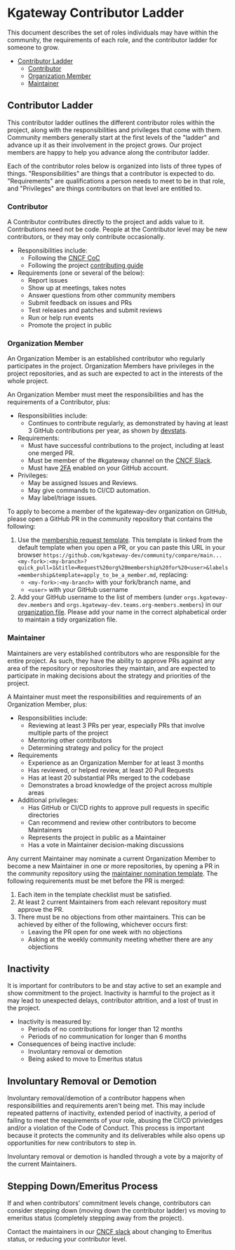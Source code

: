 # Kgateway Contributor Ladder

This document describes the set of roles individuals may have within the community, the requirements of each role, and the contributor ladder for someone to grow.

* [Contributor Ladder](#contributor-ladder)
    * [Contributor](#contributor)
    * [Organization Member](#organization-member)
    * [Maintainer](#maintainer)

## Contributor Ladder

This contributor ladder outlines the different contributor roles within the project, along with the responsibilities and privileges that come with them. Community members generally start at the first levels of the "ladder" and advance up it as their involvement in the project grows.  Our project members are happy to help you advance along the contributor ladder.

Each of the contributor roles below is organized into lists of three types of things. "Responsibilities" are things that a contributor is expected to do. "Requirements" are qualifications a person needs to meet to be in that role, and "Privileges" are things contributors on that level are entitled to.

### Contributor

A Contributor contributes directly to the project and adds value to it. Contributions need not be code. People at the Contributor level may be new contributors, or they may only contribute occasionally.

* Responsibilities include:
    * Following the [CNCF CoC](https://github.com/cncf/foundation/blob/main/code-of-conduct.md)
    * Following the project [contributing guide](CONTRIBUTING.md)
* Requirements (one or several of the below):
    * Report issues
    * Show up at meetings, takes notes
    * Answer questions from other community members
    * Submit feedback on issues and PRs
    * Test releases and patches and submit reviews
    * Run or help run events
    * Promote the project in public

### Organization Member

An Organization Member is an established contributor who regularly participates in the project. Organization Members have privileges in the project repositories, and as such are expected to act in the interests of the whole project.

An Organization Member must meet the responsibilities and has the requirements of a Contributor, plus:

* Responsibilities include:
    * Continues to contribute regularly, as demonstrated by having at least 3 GitHub contributions per year, as shown by [devstats](https://devstats.cncf.io/).
* Requirements:
    * Must have successful contributions to the project, including at least one merged PR.
    * Must be member of the #kgateway channel on the [CNCF Slack](https://slack.cncf.io).
    * Must have [2FA](https://docs.github.com/en/authentication/securing-your-account-with-two-factor-authentication-2fa) enabled on your GitHub account.
* Privileges:
    * May be assigned Issues and Reviews.
    * May give commands to CI/CD automation.
    * May label/triage issues.

To apply to become a member of the kgateway-dev organization on GitHub, please open a GitHub PR in the community repository that contains the following:
1. Use the [membership request template](.github/PULL_REQUEST_TEMPLATE/apply_to_be_a_member.md). This template is linked from the default template when you open a PR, or you can paste this URL in your browser `https://github.com/kgateway-dev/community/compare/main...<my-fork>:<my-branch>?quick_pull=1&title=Request%20org%20membership%20for%20<user>&labels=membership&template=apply_to_be_a_member.md`, replacing:
    - `<my-fork>:<my-branch>` with your fork/branch name, and
    - `<user>` with your GitHub username
1. Add your GitHub username to the list of members (under `orgs.kgateway-dev.members` and `orgs.kgateway-dev.teams.org-members.members`) in our [organization file](./org.yaml). Please add your name in the correct alphabetical order to maintain a tidy organization file.

### Maintainer

Maintainers are very established contributors who are responsible for the entire project. As such, they have the ability to approve PRs against any area of the repository or repositories they maintain, and are expected to participate in making decisions about the strategy and priorities of the project.

A Maintainer must meet the responsibilities and requirements of an Organization Member, plus:

* Responsibilities include:
    * Reviewing at least 3 PRs per year, especially PRs that involve multiple parts of the project
    * Mentoring other contributors
    * Determining strategy and policy for the project
* Requirements
    * Experience as an Organization Member for at least 3 months
    * Has reviewed, or helped review, at least 20 Pull Requests
    * Has at least 20 substantial PRs merged to the codebase
    * Demonstrates a broad knowledge of the project across multiple areas
* Additional privileges:
    * Has GitHub or CI/CD rights to approve pull requests in specific directories
    * Can recommend and review other contributors to become Maintainers
    * Represents the project in public as a Maintainer
    * Has a vote in Maintainer decision-making discussions
    
Any current Maintainer may nominate a current Organization Member to become a new Maintainer in one or more repositories, by opening a PR in the community repository using the [maintainer nomination template](.github/PULL_REQUEST_TEMPLATE/nominate_a_maintainer.md). The following requirements must be met before the PR is merged:
1. Each item in the template checklist must be satisfied.
1. At least 2 current Maintainers from each relevant repository must approve the PR.
1. There must be no objections from other maintainers. This can be achieved by either of the following, whichever occurs first:
    * Leaving the PR open for one week with no objections
    * Asking at the weekly community meeting whether there are any objections

## Inactivity

It is important for contributors to be and stay active to set an example and show commitment to the project. Inactivity is harmful to the project as it may lead to unexpected delays, contributor attrition, and a lost of trust in the project.

* Inactivity is measured by:
    * Periods of no contributions for longer than 12 months
    * Periods of no communication for longer than 6 months
* Consequences of being inactive include:
    * Involuntary removal or demotion
    * Being asked to move to Emeritus status

## Involuntary Removal or Demotion

Involuntary removal/demotion of a contributor happens when responsibilities and requirements aren't being met. This may include repeated patterns of inactivity, extended period of inactivity, a period of failing to meet the requirements of your role, abusing the CI/CD priviedges and/or a violation of the Code of Conduct. This process is important because it protects the community and its deliverables while also opens up opportunities for new contributors to step in.

Involuntary removal or demotion is handled through a vote by a majority of the current Maintainers.

## Stepping Down/Emeritus Process

If and when contributors' commitment levels change, contributors can consider stepping down (moving down the contributor ladder) vs moving to emeritus status (completely stepping away from the project).

Contact the maintainers in our [CNCF slack](https://cloud-native.slack.com/archives/C080D3PJMS4) about changing to Emeritus status, or reducing your contributor level.

